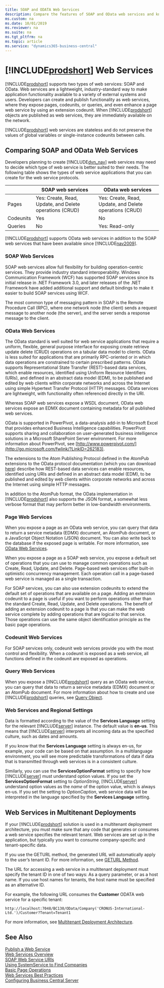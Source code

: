 ```yaml
---
title: SOAP and ODATA Web Services
description: Compare the features of SOAP and OData web services and know how to create and maintain these services. 
ms.custom: na
ms.date: 10/01/2019
ms.reviewer: na
ms.suite: na
ms.tgt_pltfrm: na
ms.topic: article
ms.service: "dynamics365-business-central"
---
```

# [!INCLUDE[prodshort](../developer/includes/prodshort.md)] Web Services

[!INCLUDE[prodshort](../developer/includes/prodshort.md)] supports two types of web services: SOAP and OData. Web services are a lightweight, industry-standard way to make application functionality available to a variety of external systems and users. Developers can create and publish functionality as web services, where they expose pages, codeunits, or queries, and even enhance a page web service by using an extension codeunit. When [!INCLUDE[prodshort](../developer/includes/prodshort.md)] objects are published as web services, they are immediately available on the network.  


[!INCLUDE[prodshort](../developer/includes/prodshort.md)] web services are stateless and do not preserve the values of global variables or single-instance codeunits between calls.  

## Comparing SOAP and OData Web Services

Developers planning to create [!INCLUDE[dyn_nav](../developer/includes/dyn_nav_md.md)] web services may need to decide which type of web service is better suited to their needs. The following table shows the types of web service applications that you can create for the web service protocols.  

||SOAP web services|OData web services|  
|-|-----------------------|------------------------|  
|Pages|Yes: Create, Read, Update, and Delete operations \(CRUD\)|Yes: Create, Read, Update, and Delete operations \(CRUD\)|  
|Codeunits|Yes|No|  
|Queries|No|Yes: Read-only|  

[!INCLUDE[prodshort](../developer/includes/prodshort.md)] supports OData web services in addition to the SOAP web services that have been available since [!INCLUDE[nav2009](../developer/includes/nav2009_md.md)]. 
  
### SOAP Web Services  
 SOAP web services allow full flexibility for building operation-centric services. They provide industry standard interoperability. Windows Communication Framework \(WCF\) has supported SOAP services since its initial release in .NET Framework 3.0, and later releases of the .NET Framework have added additional support and default bindings to make it easier to build SOAP services using WCF.  
  
 The most common type of messaging pattern in SOAP is the Remote Procedure Call \(RPC\), where one network node \(the client\) sends a request message to another node \(the server\), and the server sends a response message to the client.  
  
### OData Web Services  
 The OData standard is well suited for web service applications that require a uniform, flexible, general purpose interface for exposing create retrieve update delete \(CRUD\) operations on a tabular data model to clients. OData is less suited for applications that are primarily RPC-oriented or in which data operations are constrained to certain prescribed patterns. OData supports Representational State Transfer \(REST\)-based data services, which enable resources, identified using Uniform Resource Identifiers \(URIs\), and defined in an abstract data model \(EDM\), to be published and edited by web clients within corporate networks and across the Internet using simple Hypertext Transfer Protocol \(HTTP\) messages. OData services are lightweight, with functionality often referenced directly in the URI.  
  
 Whereas SOAP web services expose a WSDL document, OData web services expose an EDMX document containing metadata for all published web services.  
  
 OData is supported in PowerPivot, a data-analysis add-in to Microsoft Excel that provides enhanced Business Intelligence capabilities. PowerPivot supports sharing and collaboration on user-generated business intelligence solutions in a Microsoft SharePoint Server environment. For more information about PowerPivot, see [http://www.powerpivot.com/](http://go.microsoft.com/fwlink/?LinkID=262183).  
  
 The extensions to the Atom Publishing Protocol defined in the AtomPub extensions to the OData protocol documentation \(which you can download [here](http://go.microsoft.com/fwlink/?LinkID=262184)\) describe how REST-based data services can enable resources, identified using URIs and defined in an abstract data model \(EDM\), to be published and edited by web clients within corporate networks and across the Internet using simple HTTP messages.  
  
In addition to the AtomPub format, the OData implementation in [!INCLUDE[prodshort](../developer/includes/prodshort.md)] also supports the JSON format, a somewhat less verbose format that may perform better in low-bandwidth environments.  

### Page Web Services  
When you expose a page as an OData web service, you can query that data to return a service metadata \(EDMX\) document, an AtomPub document, or a JavaScript Object Notation \(JSON\) document. You can also write back to the database if the exposed page is writable. For more information, see [OData Web Services](OData-Web-Services.md).  

When you expose a page as a SOAP web service, you expose a default set of operations that you can use to manage common operations such as Create, Read, Update, and Delete. Page-based web services offer built-in optimistic concurrency management. Each operation call in a page-based web service is managed as a single transaction.  

For SOAP services, you can also use extension codeunits to extend the default set of operations that are available on a page. Adding an extension codeunit to a page is useful if you want to perform operations other than the standard Create, Read, Update, and Delete operations. The benefit of adding an extension codeunit to a page is that you can make the web service complete by adding operations that are logical to that service. Those operations can use the same object identification principle as the basic page operations.  

### Codeunit Web Services  
 For SOAP services only, codeunit web services provide you with the most control and flexibility. When a codeunit is exposed as a web service, all functions defined in the codeunit are exposed as operations.  

### Query Web Services  
 When you expose a [!INCLUDE[prodshort](../developer/includes/prodshort.md)] query as an OData web service, you can query that data to return a service metadata \(EDMX\) document or an AtomPub document. For more information about how to create and use [!INCLUDE[prodshort](../developer/includes/prodshort.md)] queries, see [Query Object](../developer/devenv-query-object.md).  

### Web Services and Regional Settings  
 Data is formatted according to the value of the **Services Language** setting for the relevant [!INCLUDE[server](../developer/includes/server.md)] instance. The default value is **en-us**. This means that [!INCLUDE[server](../developer/includes/server.md)] interprets all incoming data as the specified culture, such as dates and amounts.  

 If you know that the **Services Language** setting is always en-us, for example, your code can be based on that assumption. In a multilanguage environment, you will see more predictable transformations of data if data that is transmitted through web services is in a consistent culture.  

 Similarly, you can use the **ServicesOptionFormat** setting to specify how [!INCLUDE[server](../developer/includes/server.md)] must understand option values. If you set the **ServicesOptionFormat** setting to *OptionString*, [!INCLUDE[server](../developer/includes/server.md)] understand option values as the *name* of the option value, which is always en\-us. If you set the setting to *OptionCaption*, web service data will be interpreted in the language specified by the **Services Language** setting.  

## Web Services in Multitenant Deployments  
 If your [!INCLUDE[prodshort](../developer/includes/prodshort.md)] solution is used in a multitenant deployment architecture, you must make sure that any code that generates or consumes a web service specifies the relevant tenant. Web services are set up in the application, but typically you want to consume company-specific and tenant-specific data.  

 If you use the GETURL method, the generated URL will automatically apply to the user’s tenant ID. For more information, see [GETURL Method](../developer/methods-auto/system/system-geturl-clienttype-string-objecttype-integer-recordref-boolean-method.md).

 The URL for accessing a web service in a multitenant deployment must specify the tenant ID in one of two ways: As a query parameter, or as a host name. If you use host names for tenants, the host name must be specified as an alternative ID.  

 For example, the following URL consumes the **Customer** ODATA web service for a specific tenant:  

```  
http://localhost:7048/BC130/OData/Company('CRONUS-International-Ltd.')/Customer?Tenant=Tenant1  
```  
For more information, see [Multitenant Deployment Architecture](../deployment/Multitenant-Deployment-Architecture.md).  

## See Also  
 [Publish a Web Service](publish-web-service.md)   
 [Web Services Overview](web-services.md)   
 [SOAP Web Service URIs](SOAP-Web-Service-URIs.md)   
 [Using SystemService to Find Companies](use-systemservice-to-find-companies.md)   
 [Basic Page Operations](Basic-Page-Operations.md)   
 [Web Services Best Practices](Web-Services-Best-Practices.md)   
 [Configuring Business Central Server](../administration/configure-server-instance.md)
  
